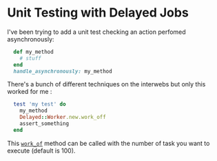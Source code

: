 # Unit Testing with Delayed Jobs
I've been trying to add a unit test checking an action perfomed asynchronously:

```ruby
  def my_method
    # stuff
  end
  handle_asynchronously: my_method
```
  
There's a bunch of different techniques on the interwebs but only this worked for me :

```ruby
  test 'my test' do
    my_method
    Delayed::Worker.new.work_off
    assert_something
  end
```  
  
This [`work_of`](http://www.rubydoc.info/github/collectiveidea/delayed_job/Delayed%2FWorker%3Awork_off) method can be called with the number of task you want to execute (default is 100).
